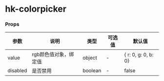 # hk-colorpicker

### Props

| 参数 | 说明 | 类型 | 可选值 | 默认值 |
|--- | --- | --- | --- | --- |
| value | rgb颜色值对象，绑定值 | object | - | { r: 0, g: 0, b: 0} |
| disabled | 是否禁用 | boolean | - | false |

